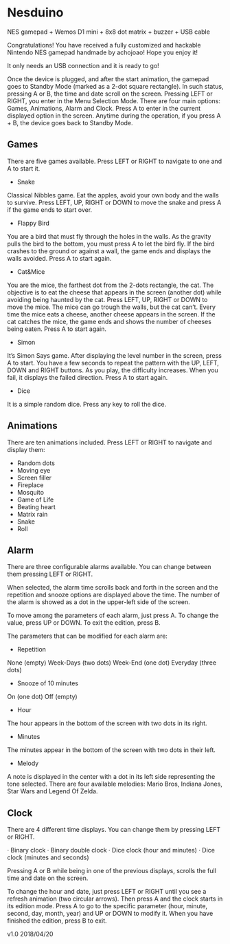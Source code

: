 # Nesduino

NES gamepad + Wemos D1 mini + 8x8 dot matrix + buzzer + USB cable


Congratulations! You have received a fully customized and hackable Nintendo NES gamepad handmade by achojoao! Hope you enjoy it!

It only needs an USB connection and it is ready to go!

Once the device is plugged, and after the start animation, the gamepad goes to Standby Mode (marked as a 2-dot square rectangle). In such status, pressing A or B, the time and date scroll on the screen. Pressing LEFT or RIGHT, you enter in the Menu Selection Mode. There are four main options: Games, Animations, Alarm and Clock. Press A to enter in the current displayed option in the screen. Anytime during the operation, if you press A + B, the device goes back to Standby Mode.

Games
-----

There are five games available. Press LEFT or RIGHT to navigate to one and A to start it.

- Snake

Classical Nibbles game. Eat the apples, avoid your own body and the walls to survive. Press LEFT, UP, RIGHT or DOWN to move the snake and press A if the game ends to start over.

- Flappy Bird

You are a bird that must fly through the holes in the walls.  As the gravity pulls the bird to the bottom, you must press A to let the bird fly. If the bird crashes to the ground or against a wall, the game ends and displays the walls avoided. Press A to start again.

- Cat&Mice

You are the mice, the farthest dot from the 2-dots rectangle, the cat. The objective is to eat the cheese that appears in the screen (another dot) while avoiding being haunted by the cat. Press LEFT, UP, RIGHT or DOWN to move the mice. The mice can go trough the walls, but the cat can’t. Every time the mice eats a cheese, another cheese appears in the screen. If the cat catches the mice, the game ends and shows the number of cheeses being eaten. Press A to start again.

- Simon

It’s Simon Says game. After displaying the level number in the screen, press A to start. You have a few seconds to repeat the pattern with the UP, LEFT, DOWN and RIGHT buttons. As you play, the difficulty increases. When you fail, it displays the failed direction. Press A to start again.

- Dice

It is a simple random dice. Press any key to roll the dice.

Animations
----------

There are ten animations included. Press LEFT or RIGHT to navigate and display them:

- Random dots
- Moving eye
- Screen filler
- Fireplace
- Mosquito
- Game of Life
- Beating heart
- Matrix rain
- Snake
- Roll


Alarm
-----

There are three configurable alarms available. You can change between them pressing LEFT or RIGHT. 

When selected,  the alarm time scrolls back and forth in the screen and the repetition and snooze options are displayed above the time. The number of the alarm is showed as a dot in the upper-left side of the screen. 

To move among the parameters of each alarm, just press A. To change the value, press UP or DOWN. To exit the edition, press B.

The parameters that can be modified for each alarm are:

- Repetition

None (empty)
Week-Days (two dots)
Week-End (one dot)
Everyday (three dots)

- Snooze of 10 minutes

On  (one dot)
Off (empty)

- Hour

The hour appears in the bottom of the screen with two dots in its right.

- Minutes

The minutes appear in the bottom of the screen with two dots in their left.

- Melody

A note is displayed in the center with a dot in its left side representing the tone selected. There are four available melodies: Mario Bros, Indiana Jones, Star Wars and Legend Of Zelda.

Clock
-----

There are 4 different time displays. You can change them by pressing LEFT or RIGHT.

· Binary clock
· Binary double clock
· Dice clock (hour and minutes)
· Dice clock (minutes and seconds)

Pressing A or B while being in one of the previous displays, scrolls the full time and date on the screen.

To change the hour and date, just press LEFT or RIGHT until you see a refresh animation (two circular arrows). Then press A and the clock starts in its edition mode. Press A to go to the specific parameter (hour, minute, second, day, month, year) and UP or DOWN to modify it. When you have finished the edition, press B to exit.


v1.0 2018/04/20
